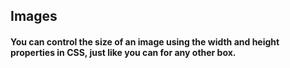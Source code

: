## Images

#### You can control the size of an image using the width and height properties in CSS, just like you can for any other box.